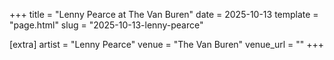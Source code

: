 +++
title = "Lenny Pearce at The Van Buren"
date = 2025-10-13
template = "page.html"
slug = "2025-10-13-lenny-pearce"

[extra]
artist = "Lenny Pearce"
venue = "The Van Buren"
venue_url = ""
+++
